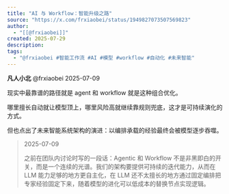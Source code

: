 ```yaml
---
title: "AI 与 Workflow：智能升级之路"
source: "https://x.com/frxiaobei/status/1949827073507569823"
author:
  - "[[@frxiaobei]]"
created: 2025-07-29
description:
tags:
  - "@frxiaobei #智能工作流 #AI #模型 #workflow #自动化 #未来智能"
---
```

**凡人小北** @frxiaobei 2025-07-09

现实中最靠谱的路径就是 agent 和 workflow 就是这种组合优化。

哪里擅长自动就让模型顶上，哪里风险高就继续靠规则兜底，这才是可持续演化的方式。

但也点出了未来智能系统架构的演进：以编排承载的经验最终会被模型逐步吞噬。

> 2025-07-09
> 
> 之前在团队内讨论时写的一段话：Agentic 和 Workflow 不是非黑即白的开关，而是一个连续的光谱。我们的架构要提供可持续的迭代能力，从而在 LLM 能力足够的地方更自主化，在 LLM 还不太擅长的地方通过固定编排把专家经验固定下来，随着模型的进化可以低成本的替换节点实现逻辑。
